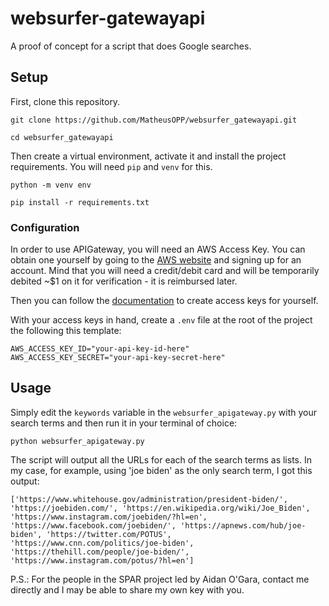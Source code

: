 # websurfer-gatewayapi

A proof of concept for a script that does Google searches.

## Setup

First, clone this repository.

```
git clone https://github.com/MatheusOPP/websurfer_gatewayapi.git

cd websurfer_gatewayapi
```

Then create a virtual environment, activate it and install the project requirements. You will need ``pip`` and ``venv`` for this.

```
python -m venv env

pip install -r requirements.txt
```

### Configuration

In order to use APIGateway, you will need an AWS Access Key. You can obtain one yourself by going to the [AWS website](https://aws.amazon.com/) and signing up for an account. Mind that you will need a credit/debit card and will be temporarily debited ~$1 on it for verification - it is reimbursed later.

Then you can follow the [documentation](https://docs.aws.amazon.com/IAM/latest/UserGuide/id_root-user_manage_add-key.html) to create access keys for yourself. 

With your access keys in hand, create a ``.env`` file at the root of the project the following this template:

```
AWS_ACCESS_KEY_ID="your-api-key-id-here"
AWS_ACCESS_KEY_SECRET="your-api-key-secret-here"
```

## Usage

Simply edit the ``keywords`` variable in the ``websurfer_apigateway.py`` with your search terms and then run it in your terminal of choice:

``
python websurfer_apigateway.py
``

The script will output all the URLs for each of the search terms as lists. In my case, for example, using 'joe biden' as the only search term, I got this output:

``
['https://www.whitehouse.gov/administration/president-biden/', 'https://joebiden.com/', 'https://en.wikipedia.org/wiki/Joe_Biden', 'https://www.instagram.com/joebiden/?hl=en', 'https://www.facebook.com/joebiden/', 'https://apnews.com/hub/joe-biden', 'https://twitter.com/POTUS', 'https://www.cnn.com/politics/joe-biden', 'https://thehill.com/people/joe-biden/', 'https://www.instagram.com/potus/?hl=en']
``


P.S.: For the people in the SPAR project led by Aidan O'Gara, contact me directly and I may be able to share my own key with you.
